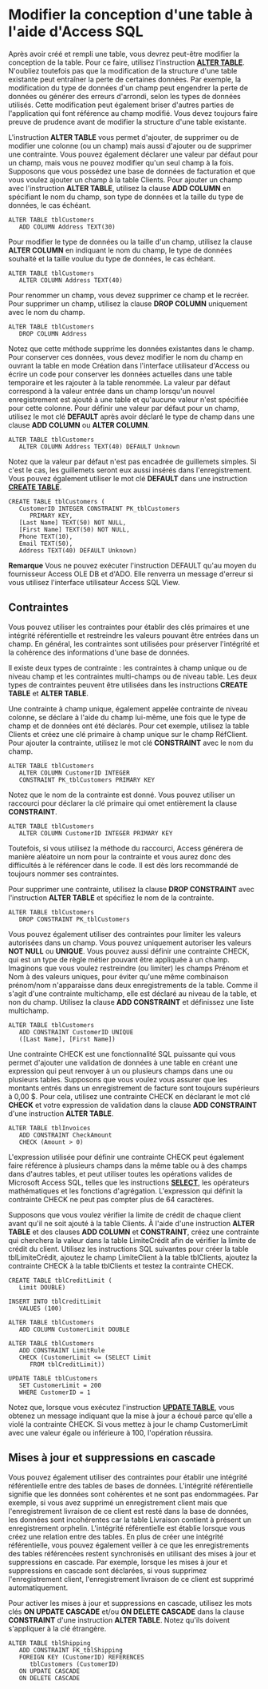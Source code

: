 
# Modifier la conception d'une table à l'aide d'Access SQL

Après avoir créé et rempli une table, vous devrez peut-être modifier la conception de la table. Pour ce faire, utilisez l'instruction  **[ALTER TABLE](http://msdn.microsoft.com/library/78E6C92C-E88C-E55F-6B89-435360C166A6%28Office.15%29.aspx)**. N'oubliez toutefois pas que la modification de la structure d'une table existante peut entraîner la perte de certaines données. Par exemple, la modification du type de données d'un champ peut engendrer la perte de données ou générer des erreurs d'arrondi, selon les types de données utilisés. Cette modification peut également briser d'autres parties de l'application qui font référence au champ modifié. Vous devez toujours faire preuve de prudence avant de modifier la structure d'une table existante.

L'instruction  **ALTER TABLE** vous permet d'ajouter, de supprimer ou de modifier une colonne (ou un champ) mais aussi d'ajouter ou de supprimer une contrainte. Vous pouvez également déclarer une valeur par défaut pour un champ, mais vous ne pouvez modifier qu'un seul champ à la fois. Supposons que vous possédez une base de données de facturation et que vous voulez ajouter un champ à la table Clients. Pour ajouter un champ avec l'instruction **ALTER TABLE**, utilisez la clause **ADD COLUMN** en spécifiant le nom du champ, son type de données et la taille du type de données, le cas échéant.



```
ALTER TABLE tblCustomers 
   ADD COLUMN Address TEXT(30) 

```

Pour modifier le type de données ou la taille d'un champ, utilisez la clause  **ALTER COLUMN** en indiquant le nom du champ, le type de données souhaité et la taille voulue du type de données, le cas échéant.



```
ALTER TABLE tblCustomers 
   ALTER COLUMN Address TEXT(40) 

```

Pour renommer un champ, vous devez supprimer ce champ et le recréer. Pour supprimer un champ, utilisez la clause  **DROP COLUMN** uniquement avec le nom du champ.



```
ALTER TABLE tblCustomers 
   DROP COLUMN Address 

```

Notez que cette méthode supprime les données existantes dans le champ. Pour conserver ces données, vous devez modifier le nom du champ en ouvrant la table en mode Création dans l'interface utilisateur d'Access ou écrire un code pour conserver les données actuelles dans une table temporaire et les rajouter à la table renommée.
La valeur par défaut correspond à la valeur entrée dans un champ lorsqu'un nouvel enregistrement est ajouté à une table et qu'aucune valeur n'est spécifiée pour cette colonne. Pour définir une valeur par défaut pour un champ, utilisez le mot clé  **DEFAULT** après avoir déclaré le type de champ dans une clause **ADD COLUMN** ou **ALTER COLUMN**.



```
ALTER TABLE tblCustomers 
   ALTER COLUMN Address TEXT(40) DEFAULT Unknown 

```

Notez que la valeur par défaut n'est pas encadrée de guillemets simples. Si c'est le cas, les guillemets seront eux aussi insérés dans l'enregistrement. Vous pouvez également utiliser le mot clé  **DEFAULT** dans une instruction **[CREATE TABLE](http://msdn.microsoft.com/library/FC45D36E-6E43-C030-5016-CCA8BB1379FE%28Office.15%29.aspx)**.



```
CREATE TABLE tblCustomers ( 
   CustomerID INTEGER CONSTRAINT PK_tblCustomers 
      PRIMARY KEY,  
   [Last Name] TEXT(50) NOT NULL, 
   [First Name] TEXT(50) NOT NULL, 
   Phone TEXT(10), 
   Email TEXT(50), 
   Address TEXT(40) DEFAULT Unknown) 

```


 **Remarque**  Vous ne pouvez exécuter l'instruction DEFAULT qu'au moyen du fournisseur Access OLE DB et d'ADO. Elle renverra un message d'erreur si vous utilisez l'interface utilisateur Access SQL View.


## Contraintes

Vous pouvez utiliser les contraintes pour établir des clés primaires et une intégrité référentielle et restreindre les valeurs pouvant être entrées dans un champ. En général, les contraintes sont utilisées pour préserver l'intégrité et la cohérence des informations d'une base de données.

Il existe deux types de contrainte : les contraintes à champ unique ou de niveau champ et les contraintes multi-champs ou de niveau table. Les deux types de contraintes peuvent être utilisées dans les instructions  **CREATE TABLE** et **ALTER TABLE**.

Une contrainte à champ unique, également appelée contrainte de niveau colonne, se déclare à l'aide du champ lui-même, une fois que le type de champ et de données ont été déclarés. Pour cet exemple, utilisez la table Clients et créez une clé primaire à champ unique sur le champ RéfClient. Pour ajouter la contrainte, utilisez le mot clé  **CONSTRAINT** avec le nom du champ.




```
ALTER TABLE tblCustomers 
   ALTER COLUMN CustomerID INTEGER 
   CONSTRAINT PK_tblCustomers PRIMARY KEY 

```

Notez que le nom de la contrainte est donné. Vous pouvez utiliser un raccourci pour déclarer la clé primaire qui omet entièrement la clause  **CONSTRAINT**.




```
ALTER TABLE tblCustomers 
   ALTER COLUMN CustomerID INTEGER PRIMARY KEY 

```

Toutefois, si vous utilisez la méthode du raccourci, Access générera de manière aléatoire un nom pour la contrainte et vous aurez donc des difficultés à le référencer dans le code. Il est dès lors recommandé de toujours nommer ses contraintes.

Pour supprimer une contrainte, utilisez la clause  **DROP CONSTRAINT** avec l'instruction **ALTER TABLE** et spécifiez le nom de la contrainte.




```
ALTER TABLE tblCustomers 
   DROP CONSTRAINT PK_tblCustomers 

```

Vous pouvez également utiliser des contraintes pour limiter les valeurs autorisées dans un champ. Vous pouvez uniquement autoriser les valeurs  **NOT NULL** ou **UNIQUE**. Vous pouvez aussi définir une contrainte CHECK, qui est un type de règle métier pouvant être appliquée à un champ. Imaginons que vous voulez restreindre (ou limiter) les champs Prénom et Nom à des valeurs uniques, pour éviter qu'une même combinaison prénom/nom n'apparaisse dans deux enregistrements de la table. Comme il s'agit d'une contrainte multichamp, elle est déclaré au niveau de la table, et non du champ. Utilisez la clause **ADD CONSTRAINT** et définissez une liste multichamp.




```
ALTER TABLE tblCustomers 
   ADD CONSTRAINT CustomerID UNIQUE 
   ([Last Name], [First Name]) 

```

Une contrainte CHECK est une fonctionnalité SQL puissante qui vous permet d'ajouter une validation de données à une table en créant une expression qui peut renvoyer à un ou plusieurs champs dans une ou plusieurs tables. Supposons que vous voulez vous assurer que les montants entrés dans un enregistrement de facture sont toujours supérieurs à 0,00 $. Pour cela, utilisez une contrainte CHECK en déclarant le mot clé  **CHECK** et votre expression de validation dans la clause **ADD CONSTRAINT** d'une instruction **ALTER TABLE**.




```
ALTER TABLE tblInvoices 
   ADD CONSTRAINT CheckAmount 
   CHECK (Amount > 0) 

```

L'expression utilisée pour définir une contrainte CHECK peut également faire référence à plusieurs champs dans la même table ou à des champs dans d'autres tables, et peut utiliser toutes les opérations valides de Microsoft Access SQL, telles que les instructions  **[SELECT](http://msdn.microsoft.com/library/A5C9DA94-5F9E-0FC0-767A-4117F38A5EF3%28Office.15%29.aspx)**, les opérateurs mathématiques et les fonctions d'agrégation. L'expression qui définit la contrainte CHECK ne peut pas compter plus de 64 caractères.

Supposons que vous voulez vérifier la limite de crédit de chaque client avant qu'il ne soit ajouté à la table Clients. À l'aide d'une instruction  **ALTER TABLE** et des clauses **ADD COLUMN** et **CONSTRAINT**, créez une contrainte qui cherchera la valeur dans la table LimiteCrédit afin de vérifier la limite de crédit du client. Utilisez les instructions SQL suivantes pour créer la table tblLimiteCrédit, ajoutez le champ LimiteClient à la table tblClients, ajoutez la contrainte CHECK à la table tblClients et testez la contrainte CHECK.




```
CREATE TABLE tblCreditLimit ( 
   Limit DOUBLE) 
 
INSERT INTO tblCreditLimit 
   VALUES (100) 
 
ALTER TABLE tblCustomers 
   ADD COLUMN CustomerLimit DOUBLE 
 
ALTER TABLE tblCustomers 
   ADD CONSTRAINT LimitRule 
   CHECK (CustomerLimit <= (SELECT Limit 
      FROM tblCreditLimit)) 
 
UPDATE TABLE tblCustomers 
   SET CustomerLimit = 200 
   WHERE CustomerID = 1 

```

Notez que, lorsque vous exécutez l'instruction  **[UPDATE TABLE](http://msdn.microsoft.com/library/08F9C3D6-C020-ECF1-5748-43B93A76DFBB%28Office.15%29.aspx)**, vous obtenez un message indiquant que la mise à jour a échoué parce qu'elle a violé la contrainte CHECK. Si vous mettez à jour le champ CustomerLimit avec une valeur égale ou inférieure à 100, l'opération réussira.


## Mises à jour et suppressions en cascade

Vous pouvez également utiliser des contraintes pour établir une intégrité référentielle entre des tables de bases de données. L'intégrité référentielle signifie que les données sont cohérentes et ne sont pas endommagées. Par exemple, si vous avez supprimé un enregistrement client mais que l'enregistrement livraison de ce client est resté dans la base de données, les données sont incohérentes car la table Livraison contient à présent un enregistrement orphelin. L'intégrité référentielle est établie lorsque vous créez une relation entre des tables. En plus de créer une intégrité référentielle, vous pouvez également veiller à ce que les enregistrements des tables référencées restent synchronisés en utilisant des mises à jour et suppressions en cascade. Par exemple, lorsque les mises à jour et suppressions en cascade sont déclarées, si vous supprimez l'enregistrement client, l'enregistrement livraison de ce client est supprimé automatiquement.

Pour activer les mises à jour et suppressions en cascade, utilisez les mots clés  **ON UPDATE CASCADE** et/ou **ON DELETE CASCADE** dans la clause **CONSTRAINT** d'une instruction **ALTER TABLE**. Notez qu'ils doivent s'appliquer à la clé étrangère.




```
ALTER TABLE tblShipping 
   ADD CONSTRAINT FK_tblShipping 
   FOREIGN KEY (CustomerID) REFERENCES 
      tblCustomers (CustomerID) 
   ON UPDATE CASCADE 
   ON DELETE CASCADE 

```


